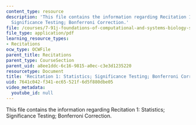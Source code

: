 ```yaml
---
content_type: resource
description: 'This file contains the information regarding Recitation 1: Statistics;
  Significance Testing; Bonferroni Correction.'
file: /courses/7-91j-foundations-of-computational-and-systems-biology-spring-2014/7641c042f341ec65521f6d5f880dbe05_MIT7_91JS14_Rec_2-11-14.pdf
file_type: application/pdf
learning_resource_types:
- Recitations
ocw_type: OCWFile
parent_title: Recitations
parent_type: CourseSection
parent_uid: a8ee1ddc-6c16-9815-a0ec-c3e3d1235220
resourcetype: Document
title: 'Recitation 1: Statistics; Significance Testing; Bonferroni Correction'
uid: 7641c042-f341-ec65-521f-6d5f880dbe05
video_metadata:
  youtube_id: null
---
```

This file contains the information regarding Recitation 1: Statistics; Significance Testing; Bonferroni Correction.

